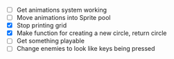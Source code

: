 - [ ] Get animations system working
- [ ] Move animations into Sprite pool
- [x] Stop printing grid
- [x] Make function for creating a new circle, return circle
- [ ] Get something playable
- [ ] Change enemies to look like keys being pressed